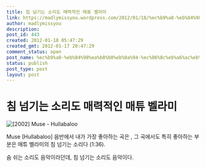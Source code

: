 ```yaml
---
title: 침 넘기는 소리도 매력적인 매튜 벨라미
link: https://madlymissyou.wordpress.com/2012/01/18/%ec%b9%a8-%eb%84%98%ea%b8%b0%eb%8a%94-%ec%86%8c%eb%a6%ac%eb%8f%84-%eb%a7%a4%eb%a0%a5%ec%a0%81%ec%9d%b8-%eb%a7%a4%ed%8a%9c-%eb%b2%a8%eb%9d%bc%eb%af%b8/
author: madlymissyou
description: 
post_id: 443
created: 2012-01-18 05:47:29
created_gmt: 2012-01-17 20:47:29
comment_status: open
post_name: %ec%b9%a8-%eb%84%98%ea%b8%b0%eb%8a%94-%ec%86%8c%eb%a6%ac%eb%8f%84-%eb%a7%a4%eb%a0%a5%ec%a0%81%ec%9d%b8-%eb%a7%a4%ed%8a%9c-%eb%b2%a8%eb%9d%bc%eb%af%b8
status: publish
post_type: post
layout: post
---
```


# 침 넘기는 소리도 매력적인 매튜 벨라미

![\[2002\] Muse - Hullabaloo](http://madlymissyou.files.wordpress.com/2014/05/2002-muse-hullabaloo.jpg)

Muse [Hullabaloo] 음반에서 내가 가장 좋아하는 곡은 <Map of Your Head>, 그 곡에서도 특히 좋아하는 부분은 매튜 벨라미의 침 넘기는 소리다 (1:36).

숨 쉬는 소리도 음악이라던데, 침 넘기는 소리도 음악이다.